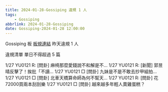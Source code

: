 ```yaml
---
title: 2024-01-28-Gossiping 違規 1 人
tags:
    - Gossiping
abbrlink: 2024-01-28-Gossiping
date: Gossiping-2024-01-28 12:00:00
---
```

Gossiping 板 [板規連結](https://www.ptt.cc/bbs/Gossiping/M.1637425085.A.07D.html)
昨天違規 1 人
<!-- more -->

違規清單
單日不得超過 5 篇

1/27 YU0121 R: [問卦] 麻椅那麼愛錢說不和解是不…
1/27 YU0121 R: [新聞] 郭昱晴反擊了！挨批「不讀…
1/27 YU0121 □ [問卦] 九妹是不是不敢去抄甲組拍…
1/27 YU0121 □ [問卦] 北車天橋算命師為何不幫天…
1/27 YU0121 R: [問卦] 花72000買兩本刮刮樂
1/27 YU0121 □ [問卦] 越來越多年輕人賣雞蛋糕？